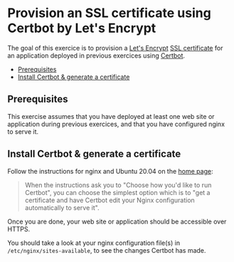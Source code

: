 # Provision an SSL certificate using Certbot by Let's Encrypt

The goal of this exercice is to provision a [Let's Encrypt][letsencrypt] [SSL
certificate][certificate] for an application deployed in previous exercices
using [Certbot][certbot].

<!-- START doctoc generated TOC please keep comment here to allow auto update -->
<!-- DON'T EDIT THIS SECTION, INSTEAD RE-RUN doctoc TO UPDATE -->


- [Prerequisites](#prerequisites)
- [Install Certbot & generate a certificate](#install-certbot--generate-a-certificate)

<!-- END doctoc generated TOC please keep comment here to allow auto update -->



## Prerequisites

This exercise assumes that you have deployed at least one web site or
application during previous exercices, and that you have configured nginx to
serve it.

## Install Certbot & generate a certificate

Follow the instructions for nginx and Ubuntu 20.04 on the [home page][certbot]:

> When the instructions ask you to "Choose how you'd like to run Certbot", you
> can choose the simplest option which is to "get a certificate and have Certbot
> edit your Nginx configuration automatically to serve it".

Once you are done, your web site or application should be accessible over HTTPS.

You should take a look at your nginx configuration file(s) in
`/etc/nginx/sites-available`, to see the changes Certbot has made.



[certbot]: https://certbot.eff.org
[certificate]: https://en.wikipedia.org/wiki/Public_key_certificate
[letsencrypt]: https://letsencrypt.org

